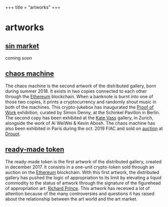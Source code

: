 +++
title = "artworks"
+++

# artworks

## [sin market](#)

coming soon

## [chaos machine](@/artworks/chaos/index.md)

The chaos machine is the second artwork of the distributed gallery, born during summer 2018. It exists in two copies connected to each other through the [Ethereum](https://ethereum.org/) blockchain. When a banknote is burnt into one of those two copies, it prints a cryptocurrency and randomly shout music in both of the machines. This crypto-jukebox has inaugurated the [Proof of Work](https://www.schinkelpavillon.de/exhibition/curated-by-simon-denny-in-dialogue-with-distributed-gallery-harm-van-den-dorpel-sarah-hamerman-and-sam-hart-kei-kreutler-and-aude-launay/) exhibition, curated by Simon Denny, at the Schinkel Pavillon in Berlin. The second copy has been exhibited at the [Kate Vass](https://www.katevassgalerie.com/news/perfect-amp-priceless-value-systems-on-the-blockchain) gallery, in Zurich, alongside the work of Ai WeiWei & Kevin Abosh. The chaos machine has also been exhibited in Paris during the oct. 2019 FIAC and sold on [auction](https://www.aguttes.com/lot/99453/10842901) at [Drouot](https://www.drouot.com/lots/10842901?actionParam=listLot=lot=99453).

## [ready-made token](@/artworks/rmt/index.md)

The ready-made token is the first artwork of the distributed gallery, created in december 2017. It consists in a one-unit crypto-token sold through an auction on the [Ethereum](https://ethereum.org/) blockchain. With this first artwork, the distributed gallery has pushed the logic of appropriation to its limit by elevating a liquid commodity to the status of artwork through the signature of the figurehead of appropriation art: [Richard Prince](https://en.wikipedia.org/wiki/Richard_Prince). This artwork has received a lot of attention because of the many controversies and questions it has raised about the relationship between the art world and the art market.
